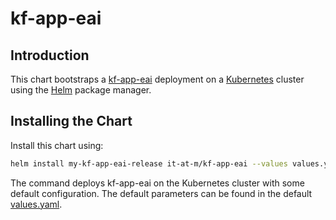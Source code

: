 # kf-app-eai

## Introduction

This chart bootstraps a [kf-app-eai](https://github.com/it-at-m/kf-app-eai) deployment on a [Kubernetes](http://kubernetes.io) cluster using the [Helm](https://helm.sh) package manager.

## Installing the Chart

Install this chart using:

```bash
helm install my-kf-app-eai-release it-at-m/kf-app-eai --values values.yaml
```

The command deploys kf-app-eai on the Kubernetes cluster with some default configuration. The default parameters can be found in the default [values.yaml](https://github.com/it-at-m/helm-charts/blob/main/charts/kf-app-eai/values.yaml).
